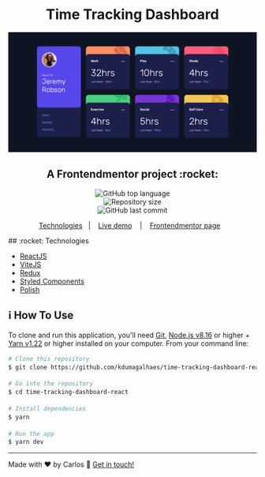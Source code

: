 <h1 align="center">
    Time Tracking Dashboard
</h1>

<img alt="screencapture" src="src/img/screencapture.webp">

<h2 align="center">
    A Frontendmentor project :rocket:
</h2>
<p align="center">
  <img alt="GitHub top language" src="https://img.shields.io/github/languages/top/kdumagalhaes/time-tracking-dashboard-react">
  <br />
  <img alt="Repository size" src="https://img.shields.io/github/repo-size/kdumagalhaes/time-tracking-dashboard-react">
  <br />
    <img alt="GitHub last commit" src="https://img.shields.io/github/last-commit/kdumagalhaes/time-tracking-dashboard-react">
</p>

<p align="center">
  <a href="#rocket-technologies">Technologies</a>&nbsp;&nbsp;&nbsp;|&nbsp;&nbsp;&nbsp;
    <a href="https://time-tracking-dashboard-react-ochre.vercel.app/" target="_blank">Live demo</a>&nbsp;
    &nbsp;&nbsp;|&nbsp;&nbsp;&nbsp;
    <a href="https://www.frontendmentor.io/challenges/time-tracking-dashboard-UIQ7167Jw/hub/time-tracking-dashboard-using-react-typescript-95AHn4jKr" target="_blank">Frontendmentor page</a>&nbsp;&nbsp;&nbsp;
</p>
## :rocket: Technologies

- [ReactJS](https://reactjs.org/)
- [ViteJS](https://vitejs.dev/)
- [Redux](https://redux.js.org/)
- [Styled Components](https://styled-components.com/)
- [Polish](https://polished.js.org/)

## :information_source: How To Use

To clone and run this application, you'll need [Git](https://git-scm.com), [Node.js v8.16][nodejs] or higher + [Yarn v1.22][yarn] or higher installed on your computer. From your command line:

```bash
# Clone this repository
$ git clone https://github.com/kdumagalhaes/time-tracking-dashboard-react.git

# Go into the repository
$ cd time-tracking-dashboard-react

# Install dependencies
$ yarn

# Run the app
$ yarn dev

```

---

Made with ♥ by Carlos :wave: [Get in touch!](https://www.linkedin.com/in/kdumagalhaes/)

[nodejs]: https://nodejs.org/
[yarn]: https://yarnpkg.com/
[vc]: https://code.visualstudio.com/
[vceditconfig]: https://marketplace.visualstudio.com/items?itemName=EditorConfig.EditorConfig
[vceslint]: https://marketplace.visualstudio.com/items?itemName=dbaeumer.vscode-eslint
